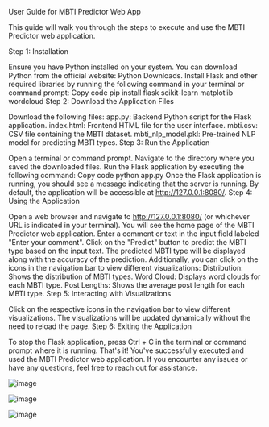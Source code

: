 User Guide for MBTI Predictor Web App

This guide will walk you through the steps to execute and use the MBTI Predictor web application.

Step 1: Installation

Ensure you have Python installed on your system. You can download Python from the official website: Python Downloads.
Install Flask and other required libraries by running the following command in your terminal or command prompt:
Copy code
pip install flask scikit-learn matplotlib wordcloud
Step 2: Download the Application Files

Download the following files:
app.py: Backend Python script for the Flask application.
index.html: Frontend HTML file for the user interface.
mbti.csv: CSV file containing the MBTI dataset.
mbti_nlp_model.pkl: Pre-trained NLP model for predicting MBTI types.
Step 3: Run the Application

Open a terminal or command prompt.
Navigate to the directory where you saved the downloaded files.
Run the Flask application by executing the following command:
Copy code
python app.py
Once the Flask application is running, you should see a message indicating that the server is running. By default, the application will be accessible at http://127.0.0.1:8080/.
Step 4: Using the Application

Open a web browser and navigate to http://127.0.0.1:8080/ (or whichever URL is indicated in your terminal).
You will see the home page of the MBTI Predictor web application.
Enter a comment or text in the input field labeled "Enter your comment".
Click on the "Predict" button to predict the MBTI type based on the input text.
The predicted MBTI type will be displayed along with the accuracy of the prediction.
Additionally, you can click on the icons in the navigation bar to view different visualizations:
Distribution: Shows the distribution of MBTI types.
Word Cloud: Displays word clouds for each MBTI type.
Post Lengths: Shows the average post length for each MBTI type.
Step 5: Interacting with Visualizations

Click on the respective icons in the navigation bar to view different visualizations.
The visualizations will be updated dynamically without the need to reload the page.
Step 6: Exiting the Application

To stop the Flask application, press Ctrl + C in the terminal or command prompt where it is running.
That's it! You've successfully executed and used the MBTI Predictor web application. If you encounter any issues or have any questions, feel free to reach out for assistance.

![image](https://github.com/johncrescenzi/capstone/assets/12722829/b938ec39-612a-4288-bcc4-4be4f83eb71c)

![image](https://github.com/johncrescenzi/capstone/assets/12722829/3bfcbffc-c94f-49e5-8d6c-afd9d33024e0)

![image](https://github.com/johncrescenzi/capstone/assets/12722829/487ad81a-6f5a-4dd6-9cca-7c203b2ffb94)

